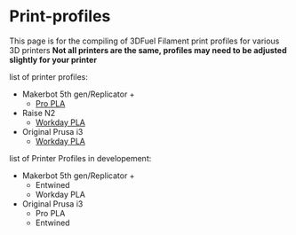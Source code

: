 # Print-profiles

This page is for the compiling of 3DFuel Filament print profiles for various 3D printers
**Not all printers are the same, profiles may need to be adjusted slightly for your printer**

list of printer profiles:
* Makerbot 5th gen/Replicator +
  * [Pro PLA](https://github.com/fissonfiraga/Print-profiles/blob/master/propla.printmode)
* Raise N2
  * [Workday PLA](https://github.com/fissonfiraga/Print-profiles/blob/master/Raise3D/Workday%20PLA%20Raise3D.bin)
* Original Prusa i3
  * [Workday PLA](https://github.com/fissonfiraga/Print-profiles/blob/master/Prusa/PrusaWordayPLA.curaprofile)

list of Printer Profiles in developement:
* Makerbot 5th gen/Replicator +
  * Entwined
  * Workday PLA
* Original Prusa i3
  * Pro PLA
  * Entwined
